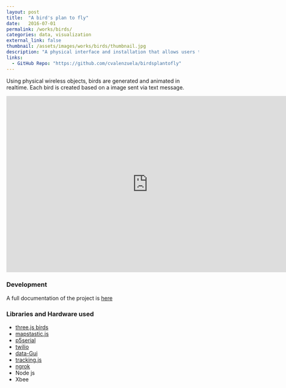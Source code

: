 ```yaml
---
layout: post
title:  "A bird's plan to fly"
date:   2016-07-01
permalink: /works/birds/
categories: data, visualization
external_link: false
thumbnail: /assets/images/works/birds/thumbnail.jpg
description: "A physical interface and installation that allows users to control and manipulate a projection with physical objects."
links:
  - GitHub Repo: "https://github.com/cvalenzuela/birdsplantofly"
---
```


Using physical wireless objects, birds are generated and animated in realtime. Each bird is created based on a image sent via text message.


<iframe src="https://player.vimeo.com/video/200236664" width="740" height="460" frameborder="0" webkitallowfullscreen mozallowfullscreen allowfullscreen></iframe>



### Development

A full documentation of the project is [here](http://itp.3laab.com/2016/11/30/tacto-final/)


### Libraries and Hardware used
- [three.js birds](https://threejs.org/examples/?q=canvas#canvas_geometry_birds)
- [mapstastic.js](https://github.com/glowbox/maptasticjs)
- [p5serial](https://github.com/vanevery/p5.serialport)
- [twilio](https://www.twilio.com/)
- [data-Gui](https://workshop.chromeexperiments.com/examples/gui/#1--Basic-Usage)
- [tracking.js](https://trackingjs.com/)
- [ngrok](https://ngrok.com/)
- Node js
- Xbee

